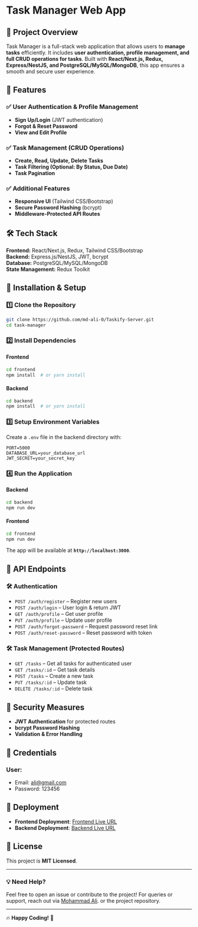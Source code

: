 # Task Manager Web App

## 🚀 Project Overview

Task Manager is a full-stack web application that allows users to **manage tasks** efficiently. It includes **user authentication, profile management, and full CRUD operations for tasks**. Built with **React/Next.js, Redux, Express/NestJS, and PostgreSQL/MySQL/MongoDB**, this app ensures a smooth and secure user experience.

## 📌 Features

### ✅ User Authentication & Profile Management

-   **Sign Up/Login** (JWT authentication)
-   **Forgot & Reset Password**
-   **View and Edit Profile**

### ✅ Task Management (CRUD Operations)

-   **Create, Read, Update, Delete Tasks**
-   **Task Filtering (Optional: By Status, Due Date)**
-   **Task Pagination**

### ✅ Additional Features

-   **Responsive UI** (Tailwind CSS/Bootstrap)
-   **Secure Password Hashing** (bcrypt)
-   **Middleware-Protected API Routes**

## 🛠 Tech Stack

**Frontend:** React/Next.js, Redux, Tailwind CSS/Bootstrap  
**Backend:** Express.js/NestJS, JWT, bcrypt  
**Database:** PostgreSQL/MySQL/MongoDB  
**State Management:** Redux Toolkit

## 🚀 Installation & Setup

### 1️⃣ Clone the Repository

```bash
git clone https://github.com/md-ali-0/Taskify-Server.git
cd task-manager
```

### 2️⃣ Install Dependencies

#### Frontend

```bash
cd frontend
npm install  # or yarn install
```

#### Backend

```bash
cd backend
npm install  # or yarn install
```

### 3️⃣ Setup Environment Variables

Create a `.env` file in the backend directory with:

```env
PORT=5000
DATABASE_URL=your_database_url
JWT_SECRET=your_secret_key
```

### 4️⃣ Run the Application

#### Backend

```bash
cd backend
npm run dev
```

#### Frontend

```bash
cd frontend
npm run dev
```

The app will be available at **`http://localhost:3000`**.

## 📌 API Endpoints

### 🛠 Authentication

-   `POST /auth/register` – Register new users
-   `POST /auth/login` – User login & return JWT
-   `GET /auth/profile` – Get user profile
-   `PUT /auth/profile` – Update user profile
-   `POST /auth/forgot-password` – Request password reset link
-   `POST /auth/reset-password` – Reset password with token

### 🛠 Task Management (Protected Routes)

-   `GET /tasks` – Get all tasks for authenticated user
-   `GET /tasks/:id` – Get task details
-   `POST /tasks` – Create a new task
-   `PUT /tasks/:id` – Update task
-   `DELETE /tasks/:id` – Delete task

## 🔐 Security Measures

-   **JWT Authentication** for protected routes
-   **bcrypt Password Hashing**
-   **Validation & Error Handling**

## 🔐 Credentials

### User:

-   Email: ali@gmail.com
-   Password: 123456

## 🚀 Deployment

-   **Frontend Deployment**: [Frontend Live URL](https://taskify-two-omega.vercel.app)
-   **Backend Deployment**: [Backend Live URL](https://taskify-server-nine.vercel.app)

## 📜 License

This project is **MIT Licensed**.

---

### 💡 Need Help?

Feel free to open an issue or contribute to the project!
For queries or support, reach out via [Mohammad Ali](mailto:mohammad..98482@gmail.com). or the project repository.

---

🔥 **Happy Coding!** 🚀
